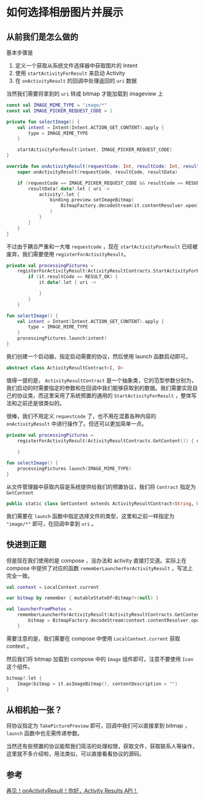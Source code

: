 # 如何选择相册图片并展示

## 从前我们是怎么做的

基本步骤是

1. 定义一个获取从系统文件选择器中获取图片的 Intent
2. 使用 `startActivityForResult` 来启动 Activity
3. 在 `onActivityResult` 的回调中处理返回的 `uri` 数据

当然我们需要将拿到的 `uri` 转成 bitmap 才能加载到 imageview 上

```kotlin
const val IMAGE_MIME_TYPE = "image/*"
const val IMAGE_PICKER_REQUEST_CODE = 1

private fun selectImage() {
    val intent = Intent(Intent.ACTION_GET_CONTENT).apply {
        type = IMAGE_MIME_TYPE
    }

    startActivityForResult(intent, IMAGE_PICKER_REQUEST_CODE)
}

override fun onActivityResult(requestCode: Int, resultCode: Int, resultData: Intent?) {
    super.onActivityResult(requestCode, resultCode, resultData)

    if (requestCode == IMAGE_PICKER_REQUEST_CODE && resultCode == RESULT_OK) {
        resultData?.data?.let { uri ->
            activity?.let {
                binding.preview.setImageBitmap(
                    BitmapFactory.decodeStream(it.contentResolver.openInputStream(uri))
                )
            }
        }
    }
}
```

不过由于耦合严重和一大堆 `requestcode` ，现在 `startActivityForResult` 已经被废弃，我们需要使用 `registerForActivityResult`。

```kotlin
private val processingPictures =
    registerForActivityResult(ActivityResultContracts.StartActivityForResult()) {
        if (it.resultCode == RESULT_OK) {
            it.data?.let { uri ->

            }
        }
    }

fun selectImage() {
    val intent = Intent(Intent.ACTION_GET_CONTENT).apply {
        type = IMAGE_MIME_TYPE
    }
    processingPictures.launch(intent)
}
```

我们创建一个启动器，指定启动需要的协议，然后使用 launch 函数启动即可。

```kotlin
abstract class ActivityResultContract<I, O>
```

值得一提的是， `ActivityResultContract` 是一个抽象类，它的范型参数分别为，我们启动的时需要指定的参数和在回调中我们能够获取到的数据。我们需要实现自己的协议类，而这里采用了系统预置的通用的 `StartActivityForResult` ，整体写法和之前还是很类似的。

很棒，我们不用定义 `requestcode` 了，也不用在混着各种内容的 `onActivityResult` 中进行操作了。但还可以更加简单一点。

```kotlin
private val processingPictures =
    registerForActivityResult(ActivityResultContracts.GetContent()) { uri ->
        
    }

fun selectImage() {
    processingPictures.launch(IMAGE_MIME_TYPE)
}
```

从文件管理器中获取内容是系统提供给我们的预置协议，我们将 `Contract` 指定为 `GetContent`

```kotlin
public static class GetContent extends ActivityResultContract<String, Uri>
```

我们需要在 `launch` 函数中指定选择文件的类型，这里和之前一样指定为 `"image/*"` 即可，在回调中拿到 `uri` 。

## 快进到正题

但是现在我们使用的是 compose ，没办法和 activity 直接打交道。实际上在 compose 中提供了对应的函数 `rememberLauncherForActivityResult` ，写法上完全一致。

```kotlin
val context = LocalContext.current

var bitmap by remember { mutableStateOf<Bitmap?>(null) }

val launcherFromPhotos =
    rememberLauncherForActivityResult(ActivityResultContracts.GetContent()) {
        bitmap = BitmapFactory.decodeStream(context.contentResolver.openInputStream(it))
    }
```

需要注意的是，我们需要在 compose 中使用 `LocalContext.current` 获取 context 。

然后我们将 bitmap 加载到 compose 中的 `Image` 组件即可，注意不要使用 `Icon` 这个组件。

```kotlin
bitmap?.let {
    Image(bitmap = it.asImageBitmap(), contentDescription = "")
}
```

## 从相机拍一张？

将协议指定为 `TakePicturePreview` 即可，回调中我们可以直接拿到 bitmap ，`launch` 函数中也无需传递参数。

当然还有些预置的协议能帮我们简洁的处理权限，获取文件，获取联系人等操作，这里就不多介绍啦，用法类似，可以直接看看协议的源码。

## 参考

[再见！onActivityResult！你好，Activity Results API！](https://segmentfault.com/a/1190000037601888)
